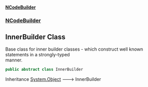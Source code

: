 #### [NCodeBuilder](./index.md 'index')
### [NCodeBuilder](./NCodeBuilder.md 'NCodeBuilder')
## InnerBuilder Class
Base class for inner builder classes - which construct well known statements in a strongly-typed  
manner.  
```csharp
public abstract class InnerBuilder
```
Inheritance [System.Object](https://docs.microsoft.com/en-us/dotnet/api/System.Object 'System.Object') &#129106; InnerBuilder  
